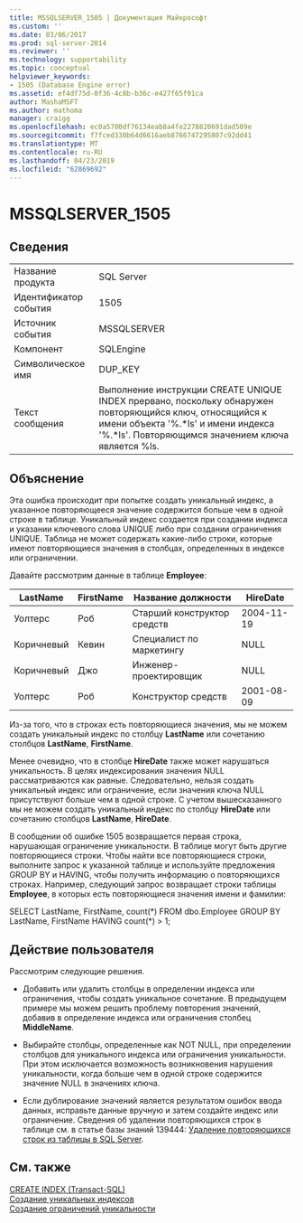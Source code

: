 ```yaml
---
title: MSSQLSERVER_1505 | Документация Майкрософт
ms.custom: ''
ms.date: 03/06/2017
ms.prod: sql-server-2014
ms.reviewer: ''
ms.technology: supportability
ms.topic: conceptual
helpviewer_keywords:
- 1505 (Database Engine error)
ms.assetid: ef4df75d-0f36-4c8b-b36c-e427f65f91ca
author: MashaMSFT
ms.author: mathoma
manager: craigg
ms.openlocfilehash: ec0a5700df76134eab8a4fe2278820691dad509e
ms.sourcegitcommit: f7fced330b64d6616aeb8766747295807c92dd41
ms.translationtype: MT
ms.contentlocale: ru-RU
ms.lasthandoff: 04/23/2019
ms.locfileid: "62869692"
---
```

# <a name="mssqlserver1505"></a>MSSQLSERVER_1505
    
## <a name="details"></a>Сведения  
  
|||  
|-|-|  
|Название продукта|SQL Server|  
|Идентификатор события|1505|  
|Источник события|MSSQLSERVER|  
|Компонент|SQLEngine|  
|Символическое имя|DUP_KEY|  
|Текст сообщения|Выполнение инструкции CREATE UNIQUE INDEX прервано, поскольку обнаружен повторяющийся ключ, относящийся к имени объекта '%.*ls' и имени индекса '%.\*ls'.  Повторяющимся значением ключа является %ls.|  
  
## <a name="explanation"></a>Объяснение  
 Эта ошибка происходит при попытке создать уникальный индекс, а указанное повторяющееся значение содержится больше чем в одной строке в таблице. Уникальный индекс создается при создании индекса и указании ключевого слова UNIQUE либо при создании ограничения UNIQUE. Таблица не может содержать какие-либо строки, которые имеют повторяющиеся значения в столбцах, определенных в индексе или ограничении.  
  
 Давайте рассмотрим данные в таблице **Employee**:  
  
|LastName|FirstName|Название должности|HireDate|  
|--------------|---------------|--------------|--------------|  
|Уолтерс|Роб|Старший конструктор средств|2004-11-19|  
|Коричневый|Кевин|Специалист по маркетингу|NULL|  
|Коричневый|Джо|Инженер-проектировщик|NULL|  
|Уолтерс|Роб|Конструктор средств|2001-08-09|  
  
 Из-за того, что в строках есть повторяющиеся значения, мы не можем создать уникальный индекс по столбцу **LastName** или сочетанию столбцов **LastName**, **FirstName**.  
  
 Менее очевидно, что в столбце **HireDate** также может нарушаться уникальность. В целях индексирования значения NULL рассматриваются как равные. Следовательно, нельзя создать уникальный индекс или ограничение, если значения ключа NULL присутствуют больше чем в одной строке. С учетом вышесказанного мы не можем создать уникальный индекс по столбцу **HireDate** или сочетанию столбцов **LastName**, **HireDate**.  
  
 В сообщении об ошибке 1505 возвращается первая строка, нарушающая ограничение уникальности. В таблице могут быть другие повторяющиеся строки. Чтобы найти все повторяющиеся строки, выполните запрос к указанной таблице и используйте предложения GROUP BY и HAVING, чтобы получить информацию о повторяющихся строках. Например, следующий запрос возвращает строки таблицы **Employee**, в которых есть повторяющиеся значения имени и фамилии:  
  
 SELECT LastName, FirstName, count(*) FROM dbo.Employee GROUP BY LastName, FirstName HAVING count(\*) > 1;  
  
## <a name="user-action"></a>Действие пользователя  
 Рассмотрим следующие решения.  
  
-   Добавить или удалить столбцы в определении индекса или ограничения, чтобы создать уникальное сочетание. В предыдущем примере мы можем решить проблему повторения значений, добавив в определение индекса или ограничения столбец **MiddleName**.  
  
-   Выбирайте столбцы, определенные как NOT NULL, при определении столбцов для уникального индекса или ограничения уникальности. При этом исключается возможность возникновения нарушения уникальности, когда больше чем в одной строке содержится значение NULL в значениях ключа.  
  
-   Если дублирование значений является результатом ошибок ввода данных, исправьте данные вручную и затем создайте индекс или ограничение. Сведения об удалении повторяющихся строк в таблице см. в статье базы знаний 139444: [Удаление повторяющихся строк из таблицы в SQL Server](https://support.microsoft.com/kb/139444).  
  
## <a name="see-also"></a>См. также  
 [CREATE INDEX (Transact-SQL)](/sql/t-sql/statements/create-index-transact-sql)   
 [Создание уникальных индексов](../indexes/indexes.md)   
 [Создание ограничений уникальности](../tables/create-unique-constraints.md)  
  
  

